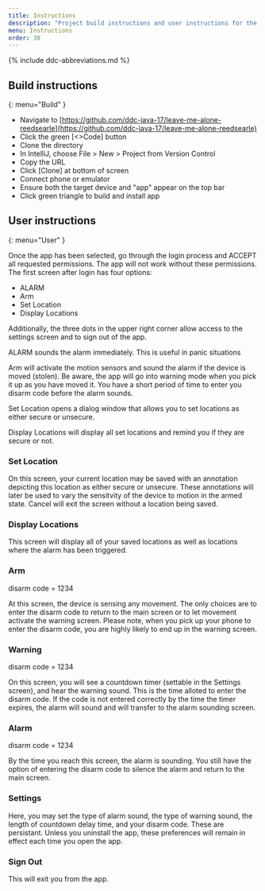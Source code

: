 ```yaml
---
title: Instructions
description: "Project build instructions and user instructions for the app."
menu: Instructions
order: 30
---
```


{% include ddc-abbreviations.md %}

## Build instructions
{: menu="Build" }

 - Navigate to [https://github.com/ddc-java-17/leave-me-alone-reedsearle](https://github.com/ddc-java-17/leave-me-alone-reedsearle)
 - Click the green [<>Code] button
 - Clone the directory
 - In IntelliJ, choose File > New > Project from Version Control
 - Copy the URL
 - Click [Clone] at bottom of screen
 - Connect phone or emulator
 - Ensure both the target device and "app" appear on the top bar
 - Click green triangle to build and install app


## User instructions
{: menu="User" }

Once the app has been selected, go through the login process and ACCEPT all requested permissions.  The app will not work without these permissions.  
The first screen after login has four options:
 - ALARM
 - Arm
 - Set Location
 - Display Locations

Additionally, the three dots in the upper right corner allow access to the settings screen and to sign out of the app.

ALARM sounds the alarm immediately.  This is useful in panic situations

Arm will activate the motion sensors and sound the alarm if the device is moved (stolen).  Be aware, the app will go into warning mode when you pick it up as you have moved it.  You have a short period of time to enter you disarm code before the alarm sounds.

Set Location opens a dialog window that allows you to set locations as either secure or unsecure.

Display Locations will display all set locations and remind you if they are secure or not.

### Set Location

On this screen, your current location may be saved with an annotation depicting this location as either secure or unsecure.  These annotations will later be used to vary the sensitvity of the device to motion in the armed state.  Cancel will exit the screen without a location being saved.

### Display Locations

This screen will display all of your saved locations as well as locations where the alarm has been triggered.  

### Arm

disarm code = 1234

At this screen, the device is sensing any movement.  The only choices are to enter the disarm code to return to the main screen or to let movement activate the warning screen.  Please note, when you pick up your phone to enter the disarm code, you are highly likely to end up in the warning screen.

### Warning

disarm code = 1234

On this screen, you will see a countdown timer (settable in the Settings screen), and hear the warning sound.  This is the time alloted to enter the disarm code.  If the code is not entered correctly by the time the timer expires, the alarm will sound and will transfer to the alarm sounding screen.

### Alarm 

disarm code = 1234

By the time you reach this screen, the alarm is sounding.  You still have the option of entering the disarm code to silence the alarm and return to the main screen.

### Settings

Here, you may set the type of alarm sound, the type of warning sound, the length of countdown delay time, and your disarm code.  These are persistant.  Unless you uninstall the app, these preferences will remain in effect each time you open the app.

### Sign Out

This will exit you from the app.


